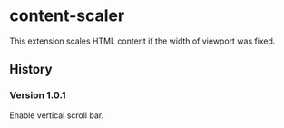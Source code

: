 # content-scaler
This extension scales HTML content if the width of viewport was fixed.

## History

### Version 1.0.1

Enable vertical scroll bar.
